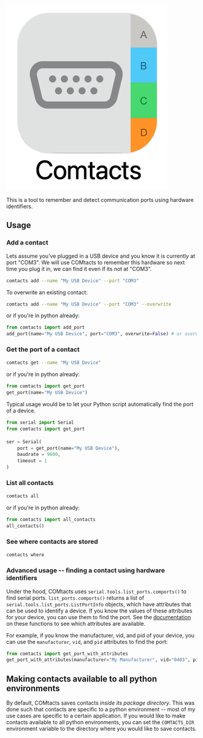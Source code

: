 ![COMtacts](./assets/logo.png)

This is a tool to remember and detect communication ports using hardware identifiers.

## Usage

### Add a contact

Lets assume you've plugged in a USB device and you know it is currently at port "COM3". We will use COMtacts to remember this hardware so next time you plug it in, we can find it even if its not at "COM3".

```bash
comtacts add --name "My USB Device" --port "COM3"
```

To overwrite an existing contact:

```bash
comtacts add --name "My USB Device" --port "COM3" --overwrite
```

or if you're in python already:

```python
from comtacts import add_port
add_port(name="My USB Device", port="COM3", overwrite=False) # or overwrite=True, up to you
```

### Get the port of a contact

```bash
comtacts get --name "My USB Device"
```

or if you're in python already:

```python
from comtacts import get_port
get_port(name="My USB Device")
```

Typical usage would be to let your Python script automatically find the port of a device.

```python
from serial import Serial
from comtacts import get_port

ser = Serial(
    port = get_port(name="My USB Device"),
    baudrate = 9600,
    timeout = 1
)
```

### List all contacts

```bash
comtacts all
```

or if you're in python already:

```python
from comtacts import all_contacts
all_contacts()
```

### See where contacts are stored

```bash
comtacts where
```

### Advanced usage -- finding a contact using hardware identifiers

Under the hood, COMtacts uses `serial.tools.list_ports.comports()` to find serial ports. `list_ports.comports()` returns a list of `serial.tools.list_ports.ListPortInfo` objects, which have attributes that can be used to identify a device. If you know the values of these attributes for your device, you can use them to find the port. See the [documentation](<[function](https://pyserial.readthedocs.io/en/latest/tools.html)>) on these functions to see which attributes are available.

For example, if you know the manufacturer, vid, and pid of your device, you can use the `manufacturer`, `vid`, and `pid` attributes to find the port:

```python
from comtacts import get_port_with_attributes
get_port_with_attributes(manufacturer="My Manufacturer", vid="0403", pid="6001")
```

## Making contacts available to all python environments

By default, COMtacts saves contacts _inside its package directory_. This was done such that contacts are specific to a python environment -- most of my use cases are specific to a certain application. If you would like to make contacts available to all python environments, you can set the `COMTACTS_DIR` environment variable to the directory where you would like to save contacts.
